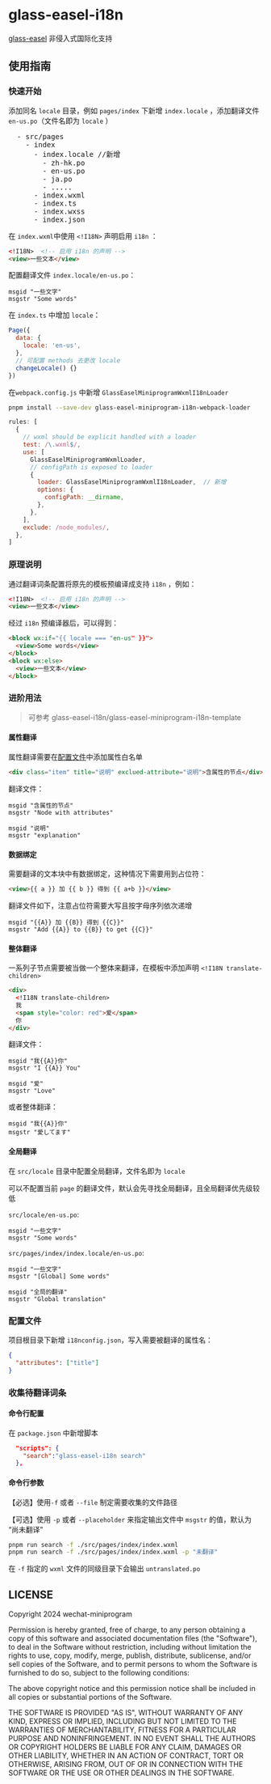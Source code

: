 # glass-easel-i18n

[glass-easel](https://github.com/wechat-miniprogram/glass-easel) 非侵入式国际化支持

## 使用指南

### 快速开始

添加同名 `locale` 目录，例如 `pages/index` 下新增 `index.locale` ，添加翻译文件 `en-us.po`（文件名即为 `locale` ）

<pre>
  - src/pages
    - index
      - index.locale //新增
        - zh-hk.po
        - en-us.po
        - ja.po
        - .....
      - index.wxml
      - index.ts
      - index.wxss
      - index.json
</pre>

在 `index.wxml`中使用 `<!I18N>` 声明启用 `i18n` ：

```html
<!I18N>  <!-- 启用 i18n 的声明 -->
<view>一些文本</view>
```

配置翻译文件 `index.locale/en-us.po`：

```po
msgid "一些文字"
msgstr "Some words"
```

在 `index.ts` 中增加 `locale`：

``` js
Page({
  data: {
    locale: 'en-us',
  },
  // 可配置 methods 去更改 locale
  changeLocale() {}
})
```

在`webpack.config.js` 中新增 `GlassEaselMiniprogramWxmlI18nLoader`

```bash
pnpm install --save-dev glass-easel-miniprogram-i18n-webpack-loader
```

```js
rules: [
  {
    // wxml should be explicit handled with a loader
    test: /\.wxml$/,
    use: [
      GlassEaselMiniprogramWxmlLoader,
      // configPath is exposed to loader
      {
        loader: GlassEaselMiniprogramWxmlI18nLoader,  // 新增
        options: {
          configPath: __dirname,
        },
      },
    ],
    exclude: /node_modules/,
  },
]
```

### 原理说明

通过翻译词条配置将原先的模板预编译成支持 `i18n` ，例如：

```html
<!I18N>  <!-- 启用 i18n 的声明 -->
<view>一些文本</view>
```

经过 `i18n` 预编译器后，可以得到：

```html
<block wx:if="{{ locale === "en-us" }}">
  <view>Some words</view>
</block>
<block wx:else>
  <view>一些文本</view>
</block>
```

### 进阶用法

> 可参考 glass-easel-i18n/glass-easel-miniprogram-i18n-template

#### 属性翻译

属性翻译需要在[配置文件](#%E9%85%8D%E7%BD%AE%E6%96%87%E4%BB%B6)中添加属性白名单

```html
<div class="item" title="说明" exclued-attribute="说明">含属性的节点</div>
```

翻译文件：

```po
msgid "含属性的节点"
msgstr "Node with attributes"

msgid "说明"
msgstr "explanation"
```

#### 数据绑定

需要翻译的文本块中有数据绑定，这种情况下需要用到占位符：

```html
<view>{{ a }} 加 {{ b }} 得到 {{ a+b }}</view>
```

翻译文件如下，注意占位符需要大写且按字母序列依次递增

```po
msgid "{{A}} 加 {{B}} 得到 {{C}}"
msgstr "Add {{A}} to {{B}} to get {{C}}"
```

#### 整体翻译

一系列子节点需要被当做一个整体来翻译，在模板中添加声明 `<!I18N translate-children>`

```html
<div>
  <!I18N translate-children>
  我
  <span style="color: red">爱</span>
  你
</div>
```

翻译文件：

```po
msgid "我{{A}}你"
msgstr "I {{A}} You"

msgid "爱"
msgstr "Love"
```

或者整体翻译：

```po
msgid "我{{A}}你"
msgstr "愛してます"
```

#### 全局翻译

在 `src/locale` 目录中配置全局翻译，文件名即为 `locale`

可以不配置当前 `page` 的翻译文件，默认会先寻找全局翻译，且全局翻译优先级较低

`src/locale/en-us.po`:

```po
msgid "一些文字"
msgstr "Some words"
```

`src/pages/index/index.locale/en-us.po`:

```po
msgid "一些文字"
msgstr "[Global] Some words"

msgid "全局的翻译"
msgstr "Global translation"
```

### 配置文件

项目根目录下新增 `i18nconfig.json`，写入需要被翻译的属性名：

```json
{
  "attributes": ["title"]
}
```

### 收集待翻译词条

#### 命令行配置

在 `package.json` 中新增脚本

```json
  "scripts": {
    "search":"glass-easel-i18n search"
  },
```

#### 命令行参数

【必选】使用`-f` 或者 `--file` 制定需要收集的文件路径

【可选】使用 `-p` 或者 `--placeholder` 来指定输出文件中 `msgstr` 的值，默认为 “尚未翻译”

```bash
pnpm run search -f ./src/pages/index/index.wxml
pnpm run search -f ./src/pages/index/index.wxml -p "未翻译"
```

在 `-f` 指定的 `wxml` 文件的同级目录下会输出 `untranslated.po`

## LICENSE

Copyright 2024 wechat-miniprogram

Permission is hereby granted, free of charge, to any person obtaining a copy of this software and associated documentation files (the "Software"), to deal in the Software without restriction, including without limitation the rights to use, copy, modify, merge, publish, distribute, sublicense, and/or sell copies of the Software, and to permit persons to whom the Software is furnished to do so, subject to the following conditions:

The above copyright notice and this permission notice shall be included in all copies or substantial portions of the Software.

THE SOFTWARE IS PROVIDED "AS IS", WITHOUT WARRANTY OF ANY KIND, EXPRESS OR IMPLIED, INCLUDING BUT NOT LIMITED TO THE WARRANTIES OF MERCHANTABILITY, FITNESS FOR A PARTICULAR PURPOSE AND NONINFRINGEMENT. IN NO EVENT SHALL THE AUTHORS OR COPYRIGHT HOLDERS BE LIABLE FOR ANY CLAIM, DAMAGES OR OTHER LIABILITY, WHETHER IN AN ACTION OF CONTRACT, TORT OR OTHERWISE, ARISING FROM, OUT OF OR IN CONNECTION WITH THE SOFTWARE OR THE USE OR OTHER DEALINGS IN THE SOFTWARE.
